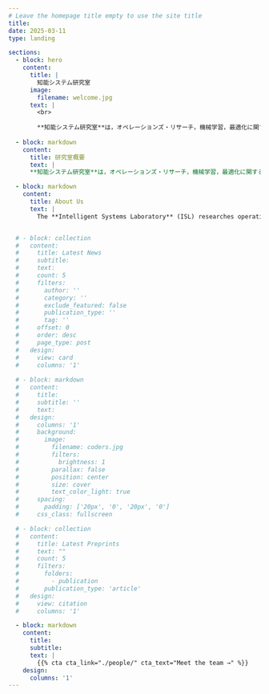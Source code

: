 ```yaml
---
# Leave the homepage title empty to use the site title
title:
date: 2025-03-11
type: landing

sections:
  - block: hero
    content:
      title: |
        知能システム研究室
      image:
        filename: welcome.jpg
      text: |
        <br>
        
        **知能システム研究室**は，オペレーションズ・リサーチ，機械学習，最適化に関する研究をしています。
  
  - block: markdown
    content: 
      title: 研究室概要
      text: |
      **知能システム研究室**は，オペレーションズ・リサーチ，機械学習，最適化に関する研究をしています．主に，在庫，生産，物流などの複雑な経営システムにおける意思決定支援技術を研究しています。また，複雑な環境において意思決定が行われる他の分野にも取り組んでいます．当研究室では，社会の様々な分野における複雑な意思決定問題に対して，効率的で人間中心の知能システムの開発を目指しています．

  - block: markdown
    content: 
      title: About Us
      text: |
        The **Intelligent Systems Laboratory** (ISL) researches operations research, machine learning, and optimization methods to improve decision-making for complex systems. Of particular interest are systems for inventory, manufacturing, transportation, and supply chain management, as well as other applications where decisions are made in uncertain, dynamic environments. Research at ISL focuses on efficient, human-centered computational methods for deriving optimal or satisfactory decisions for various complex problems.


  # - block: collection
  #   content:
  #     title: Latest News
  #     subtitle:
  #     text:
  #     count: 5
  #     filters:
  #       author: ''
  #       category: ''
  #       exclude_featured: false
  #       publication_type: ''
  #       tag: ''
  #     offset: 0
  #     order: desc
  #     page_type: post
  #   design:
  #     view: card
  #     columns: '1'
  
  # - block: markdown
  #   content:
  #     title:
  #     subtitle: ''
  #     text:
  #   design:
  #     columns: '1'
  #     background:
  #       image: 
  #         filename: coders.jpg
  #         filters:
  #           brightness: 1
  #         parallax: false
  #         position: center
  #         size: cover
  #         text_color_light: true
  #     spacing:
  #       padding: ['20px', '0', '20px', '0']
  #     css_class: fullscreen

  # - block: collection
  #   content:
  #     title: Latest Preprints
  #     text: ""
  #     count: 5
  #     filters:
  #       folders:
  #         - publication
  #       publication_type: 'article'
  #   design:
  #     view: citation
  #     columns: '1'

  - block: markdown
    content:
      title:
      subtitle:
      text: |
        {{% cta cta_link="./people/" cta_text="Meet the team →" %}}
    design:
      columns: '1'
---
```

